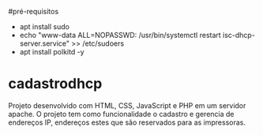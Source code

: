 #pré-requisitos

- apt install sudo
- echo "www-data ALL=NOPASSWD: /usr/bin/systemctl restart isc-dhcp-server.service" >> /etc/sudoers
- apt install polkitd -y

# cadastrodhcp

Projeto desenvolvido com HTML, CSS, JavaScript e PHP em um servidor apache. O projeto tem como funcionalidade o cadastro e gerencia de endereços IP, endereços estes que são reservados para as impressoras.
